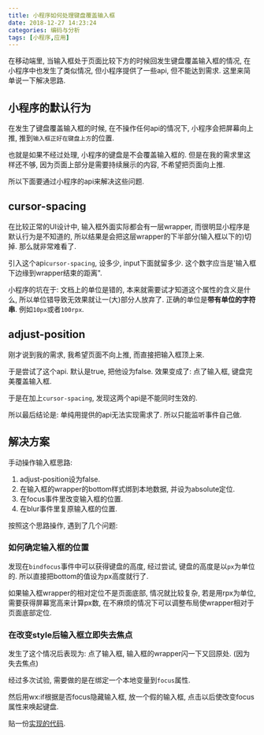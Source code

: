 ```yaml
---
title: 小程序如何处理键盘覆盖输入框
date: 2018-12-27 14:23:24
categories: 编码与分析
tags: [小程序,应用]
---
```

在移动端里, 当输入框处于页面比较下方的时候回发生键盘覆盖输入框的情况, 在小程序中也发生了类似情况, 但小程序提供了一些api, 但不能达到需求. 这里来简单说一下解决思路.

<!--more-->

## 小程序的默认行为

在发生了键盘覆盖输入框的时候, 在不操作任何api的情况下, 小程序会把屏幕向上推, 推到`输入框正好在键盘上方`的位置.

也就是如果不经过处理, 小程序的键盘是不会覆盖输入框的. 但是在我的需求里这样还不够, 因为页面上部分是需要持续展示的内容, 不希望把页面向上推.

所以下面要通过小程序的api来解决这些问题.

## cursor-spacing

在比较正常的UI设计中, 输入框外面实际都会有一层wrapper, 而很明显小程序是默认行为是不知道的, 所以结果是会把这层wrapper的下半部分(输入框以下的)切掉. 那么就非常难看了.

引入这个api`cursor-spacing`, 设多少, input下面就留多少. 这个数字应当是'输入框下边缘到wrapper结束的距离".

小程序的坑在于: 文档上的单位是错的, 本来就需要试才知道这个属性的含义是什么, 所以单位错导致无效果就让一(大)部分人放弃了. 正确的单位是**带有单位的字符串**. 例如`10px`或者`100rpx`.

## adjust-position

刚才说到我的需求, 我希望页面不向上推, 而直接把输入框顶上来.

于是尝试了这个api. 默认是true, 把他设为false. 效果变成了: 点了输入框, 键盘完美覆盖输入框.

于是在加上`cursor-spacing`, 发现这两个api是不能同时生效的.

所以最后结论是: 单纯用提供的api无法实现需求了. 所以只能监听事件自己做.

## 解决方案

手动操作输入框思路:

1. adjust-position设为false.
2. 在输入框的wrapper的bottom样式绑到本地数据, 并设为absolute定位.
3. 在focus事件里改变输入框的位置.
4. 在blur事件里复原输入框的位置.

按照这个思路操作, 遇到了几个问题:

### 如何确定输入框的位置

发现在`bindfocus`事件中可以获得键盘的高度, 经过尝试, 键盘的高度是以`px`为单位的. 所以直接把bottom的值设为px高度就行了.

如果输入框wrapper的相对定位不是页面底部, 情况就比较复杂, 若是用rpx为单位, 需要获得屏幕宽高来计算px数, 在不麻烦的情况下可以调整布局使wrapper相对于页面底部定位.

### 在改变style后输入框立即失去焦点

发生了这个情况后表现为: 点了输入框, 输入框的wrapper闪一下又回原处. (因为失去焦点)

经过多次试验, 需要做的是在绑定一个本地变量到`focus`属性.

然后用wx:if根据是否focus隐藏输入框, 放一个假的输入框, 点击以后使改变focus属性来唤起键盘.

贴一份[实现的代码](https://github.com/cwj0417/step/blob/master/src/pages/did/index.vue).